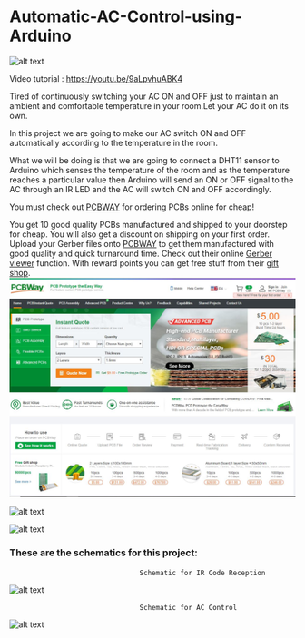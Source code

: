 # Automatic-AC-Control-using-Arduino

![alt text](https://github.com/akarsh98/Automatic-AC-Control-using-Arduino/blob/master/images/11.PNG)

Video tutorial : https://youtu.be/9aLpvhuABK4

Tired of continuously switching your AC ON and OFF just to maintain an ambient and comfortable temperature in your room.Let your AC do it on its own.

In this project we are going to make our AC switch ON and OFF automatically according to the temperature in the room.

What we will be doing is that we are going to connect a DHT11 sensor to Arduino which senses the temperature of the room and as the temperature reaches a particular value then Arduino will send an ON or OFF signal to the AC through an IR LED and the AC will switch ON and OFF accordingly.

You must check out [PCBWAY](https://www.pcbway.com/) for ordering PCBs online for cheap!

You get 10 good quality PCBs manufactured and shipped to your doorstep for cheap. You will also get a discount on shipping on your first order. Upload your Gerber files onto [PCBWAY](https://www.pcbway.com/) to get them manufactured with good quality and quick turnaround time.
Check out their online [Gerber viewer](https://www.pcbway.com/project/OnlineGerberViewer.html) function. With reward points you can get free stuff from their [gift shop](https://www.pcbway.com/project/gifts.html).
![alt text](https://github.com/akarsh98/Controlling-ESP8266-with-Alexa/blob/master/images/pcbway.JPG?raw=true)

![alt text](https://github.com/akarsh98/Automatic-AC-Control-using-Arduino/blob/master/images/9.PNG)

![alt text](https://github.com/akarsh98/Automatic-AC-Control-using-Arduino/blob/master/images/5.PNG)


### These are the schematics for this project:
                                    Schematic for IR Code Reception
![alt text](https://github.com/akarsh98/Automatic-AC-Control-using-Arduino/blob/master/images/6.png)
                                    
                                    Schematic for AC Control
![alt text](https://github.com/akarsh98/Automatic-AC-Control-using-Arduino/blob/master/images/12.jpg)
